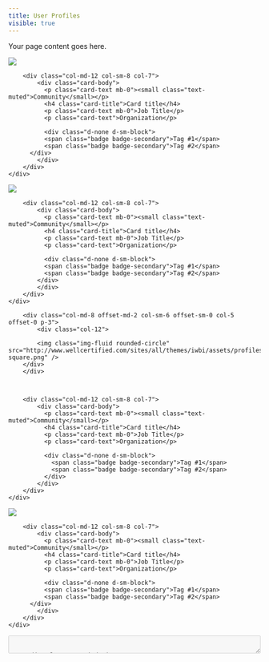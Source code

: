 ```yaml
---
title: User Profiles
visible: true
---
```


Your page content goes here.

<style>

.card {
	border-width: 0;
}

</style>

<div class="card-deck">

  <div class="card shadow mb-4">
  	<div class="row align-items-center">
	  	<div class="col-md-8 offset-md-2 col-sm-6 offset-sm-0 col-5 offset-0 p-3">
	  		<div class="col-12">
	  		<img class="img-fluid rounded-circle" src="http://www.wellcertified.com/sites/all/themes/iwbi/assets/profiles/randy-square.png" />
	    	</div>
	    </div>

		<div class="col-md-12 col-sm-8 col-7">
		    <div class="card-body">
		      <p class="card-text mb-0"><small class="text-muted">Community</small></p>
		      <h4 class="card-title">Card title</h4>
		      <p class="card-text mb-0">Job Title</p>
		      <p class="card-text">Organization</p>

		      <div class="d-none d-sm-block">
		      <span class="badge badge-secondary">Tag #1</span>
		      <span class="badge badge-secondary">Tag #2</span>
		  </div>
		    </div>
		</div>
	</div>
  </div>


  <div class="card shadow mb-4">
  	<div class="row align-items-center">
	  	<div class="col-md-8 offset-md-2 col-sm-6 offset-sm-0 col-5 offset-0 p-3">
	    	<div class="col-12">
	    	<img class="img-fluid rounded-circle" src="http://www.wellcertified.com/sites/all/themes/iwbi/assets/profiles/randy-square.png" />
	    	</div>
	    </div>

		<div class="col-md-12 col-sm-8 col-7">
		    <div class="card-body">
		      <p class="card-text mb-0"><small class="text-muted">Community</small></p>
		      <h4 class="card-title">Card title</h4>
		      <p class="card-text mb-0">Job Title</p>
		      <p class="card-text">Organization</p>

		      <div class="d-none d-sm-block">
		      <span class="badge badge-secondary">Tag #1</span>
		      <span class="badge badge-secondary">Tag #2</span>
		  	</div>
		    </div>
		</div>
	</div>
  </div>

  <div class="card shadow mb-4">
    <div class="row align-items-center">

	  	<div class="col-md-8 offset-md-2 col-sm-6 offset-sm-0 col-5 offset-0 p-3">
	  		<div class="col-12">
	    	
	    	<img class="img-fluid rounded-circle" src="http://www.wellcertified.com/sites/all/themes/iwbi/assets/profiles/randy-square.png" />
	    </div>
	    </div>

	   

		<div class="col-md-12 col-sm-8 col-7">
		    <div class="card-body">
		      <p class="card-text mb-0"><small class="text-muted">Community</small></p>
		      <h4 class="card-title">Card title</h4>
		      <p class="card-text mb-0">Job Title</p>
		      <p class="card-text">Organization</p>

		      <div class="d-none d-sm-block">
		      	<span class="badge badge-secondary">Tag #1</span>
		      	<span class="badge badge-secondary">Tag #2</span>
		  	  </div>
		    </div>
		</div>
	</div>
  </div>

  <div class="card shadow mb-4">
    <div class="row align-items-center">
	  	<div class="col-md-8 offset-md-2 col-sm-6 offset-sm-0 col-5 offset-0 p-3">
	  		<div class="col-12">
	    	<img class="img-fluid rounded-circle" src="http://www.wellcertified.com/sites/all/themes/iwbi/assets/profiles/randy-square.png" />
	    </div>
	    </div>

		<div class="col-md-12 col-sm-8 col-7">
		    <div class="card-body">
		      <p class="card-text mb-0"><small class="text-muted">Community</small></p>
		      <h4 class="card-title">Card title</h4>
		      <p class="card-text mb-0">Job Title</p>
		      <p class="card-text">Organization</p>

		      <div class="d-none d-sm-block">
		      <span class="badge badge-secondary">Tag #1</span>
		      <span class="badge badge-secondary">Tag #2</span>
		  </div>
		    </div>
		</div>
	</div>
  </div>
</div>




<textarea disabled style="width: 100%">


	<div class="card-deck">

  <div class="card shadow mb-4">
  	<div class="row align-items-center">
	  	<div class="col-md-8 offset-md-2 col-sm-6 offset-sm-0 col-5 offset-0 p-3">
	  		<div class="col-12">
	  		<img class="img-fluid rounded-circle" src="http://www.wellcertified.com/sites/all/themes/iwbi/assets/profiles/randy-square.png" />
	    	</div>
	    </div>

		<div class="col-md-12 col-sm-8 col-7">
		    <div class="card-body">
		      <p class="card-text mb-0"><small class="text-muted">Community</small></p>
		      <h4 class="card-title">Card title</h4>
		      <p class="card-text mb-0">Job Title</p>
		      <p class="card-text">Organization</p>

		      <div class="d-none d-sm-block">
		      <span class="badge badge-secondary">Tag #1</span>
		      <span class="badge badge-secondary">Tag #2</span>
		  </div>
		    </div>
		</div>
	</div>
  </div>


  <div class="card shadow mb-4">
  	<div class="row align-items-center">
	  	<div class="col-md-8 offset-md-2 col-sm-6 offset-sm-0 col-5 offset-0 p-3">
	    	<div class="col-12">
	    	<img class="img-fluid rounded-circle" src="http://www.wellcertified.com/sites/all/themes/iwbi/assets/profiles/randy-square.png" />
	    	</div>
	    </div>

		<div class="col-md-12 col-sm-8 col-7">
		    <div class="card-body">
		      <p class="card-text mb-0"><small class="text-muted">Community</small></p>
		      <h4 class="card-title">Card title</h4>
		      <p class="card-text mb-0">Job Title</p>
		      <p class="card-text">Organization</p>

		      <div class="d-none d-sm-block">
		      <span class="badge badge-secondary">Tag #1</span>
		      <span class="badge badge-secondary">Tag #2</span>
		  	</div>
		    </div>
		</div>
	</div>
  </div>

  <div class="card shadow mb-4">
    <div class="row align-items-center">

	  	<div class="col-md-8 offset-md-2 col-sm-6 offset-sm-0 col-5 offset-0 p-3">
	  		<div class="col-12">
	    	
	    	<img class="img-fluid rounded-circle" src="http://www.wellcertified.com/sites/all/themes/iwbi/assets/profiles/randy-square.png" />
	    </div>
	    </div>

	   

		<div class="col-md-12 col-sm-8 col-7">
		    <div class="card-body">
		      <p class="card-text mb-0"><small class="text-muted">Community</small></p>
		      <h4 class="card-title">Card title</h4>
		      <p class="card-text mb-0">Job Title</p>
		      <p class="card-text">Organization</p>

		      <div class="d-none d-sm-block">
		      	<span class="badge badge-secondary">Tag #1</span>
		      	<span class="badge badge-secondary">Tag #2</span>
		  	  </div>
		    </div>
		</div>
	</div>
  </div>

  <div class="card shadow mb-4">
    <div class="row align-items-center">
	  	<div class="col-md-8 offset-md-2 col-sm-6 offset-sm-0 col-5 offset-0 p-3">
	  		<div class="col-12">
	    	<img class="img-fluid rounded-circle" src="http://www.wellcertified.com/sites/all/themes/iwbi/assets/profiles/randy-square.png" />
	    </div>
	    </div>

		<div class="col-md-12 col-sm-8 col-7">
		    <div class="card-body">
		      <p class="card-text mb-0"><small class="text-muted">Community</small></p>
		      <h4 class="card-title">Card title</h4>
		      <p class="card-text mb-0">Job Title</p>
		      <p class="card-text">Organization</p>

		      <div class="d-none d-sm-block">
		      <span class="badge badge-secondary">Tag #1</span>
		      <span class="badge badge-secondary">Tag #2</span>
		  </div>
		    </div>
		</div>
	</div>
  </div>
</div>


</textarea>